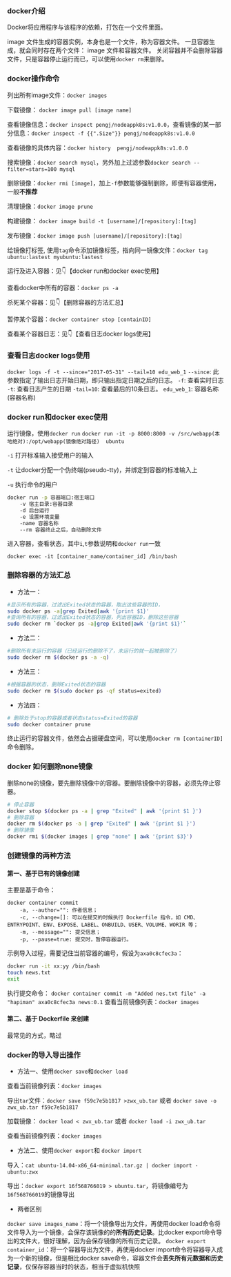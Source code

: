
### docker介绍
Docker将应用程序与该程序的依赖，打包在一个文件里面。

image 文件生成的容器实例，本身也是一个文件，称为容器文件。
一旦容器生成，就会同时存在两个文件： image 文件和容器文件。
关闭容器并不会删除容器文件，只是容器停止运行而已，可以使用`docker rm`来删除。

### docker操作命令

列出所有image文件：`docker images`

下载镜像： `docker image pull [image name]`

查看镜像信息：`docker inspect pengj/nodeappk8s:v1.0.0`，查看镜像的某一部分信息：`docker inspect -f {{".Size"}} pengj/nodeappk8s:v1.0.0`

查看镜像的具体内容：`docker history  pengj/nodeappk8s:v1.0.0`

搜索镜像：`docker search mysql`，另外加上过滤参数`docker search --filter=stars=100 mysql`

删除镜像：`docker rmi [image]`，加上`-f`参数能够强制删除，即便有容器使用，一般**不推荐**

清理镜像：`docker image prune`

构建镜像： `docker image build -t [username]/[repository]:[tag]`

发布镜像：`docker image push [username]/[repository]:[tag]`

给镜像打标签, 使用`tag`命令添加镜像标签，指向同一镜像文件：`docker tag ubuntu:lastest myubuntu:lastest`

运行及进入容器：见👇【docker run和docker exec使用】

查看docker中所有的容器：`docker ps -a`

杀死某个容器：见👇【删除容器的方法汇总】

暂停某个容器：`docker container stop [containID]`

查看某个容器日志：见👇【查看日志docker logs使用】

### 查看日志docker logs使用
`docker logs -f -t --since="2017-05-31" --tail=10 edu_web_1`
`--since`: 此参数指定了输出日志开始日期，即只输出指定日期之后的日志。
`-f`: 查看实时日志
`-t`: 查看日志产生的日期
`-tail=10`: 查看最后的10条日志。
`edu_web_1`: 容器名称(容器名称)


### docker run和docker exec使用
运行镜像，使用`docker run`
`docker run -it -p 8000:8000 -v /src/webapp(本地绝对):/opt/webapp(镜像绝对路径)  ubuntu `

`-i` 打开标准输入接受用户的输入

`-t` 让docker分配一个伪终端(pseudo-tty)，并绑定到容器的标准输入上

`-u` 执行命令的用户

```sh
docker run -p 容器端口:宿主端口
    -v 宿主目录:容器目录
    -d 后台运行
    -e 设置环境变量
    -name 容器名称
    --rm 容器终止之后，自动删除文件
```

进入容器，查看状态，其中`i`,`t`参数说明和`docker run`一致
```
docker exec -it [container_name/container_id] /bin/bash
```

### 删除容器的方法汇总
- 方法一：
```sh
#显示所有的容器，过滤出Exited状态的容器，取出这些容器的ID，
sudo docker ps -a|grep Exited|awk '{print $1}'
#查询所有的容器，过滤出Exited状态的容器，列出容器ID，删除这些容器
sudo docker rm `docker ps -a|grep Exited|awk '{print $1}'`
```

- 方法二：
```sh
#删除所有未运行的容器（已经运行的删除不了，未运行的就一起被删除了）
sudo docker rm $(docker ps -a -q)
```

- 方法三：
```sh
#根据容器的状态，删除Exited状态的容器
sudo docker rm $(sudo docker ps -qf status=exited)
```

- 方法四：
```sh
# 删除处于stop的容器或者状态status=Exited的容器
sudo docker container prune
```
终止运行的容器文件，依然会占据硬盘空间，可以使用`docker rm [containerID]`命令删除。

### docker 如何删除none镜像
删除none的镜像，要先删除镜像中的容器。要删除镜像中的容器，必须先停止容器。
```sh
# 停止容器
docker stop $(docker ps -a | grep "Exited" | awk '{print $1 }')
# 删除容器
docker rm $(docker ps -a | grep "Exited" | awk '{print $1 }')
# 删除镜像
docker rmi $(docker images | grep "none" | awk '{print $3}')
```

### 创建镜像的两种方法

#### 第一、基于已有的镜像创建
主要是基于命令：
```
docker container commit
    -a, --author="": 作者信息；
    -c, --change=[]: 可以在提交的时候执行 Dockerfile 指令，如 CMD、ENTRYPOINT、ENV、EXPOSE、LABEL、ONBUILD、USER、VOLUME、WORIR 等；
    -m, --message="": 提交信息；
    -p, --pause=true: 提交时，暂停容器运行。
```
示例导入过程，需要记住当前容器的编号，假设为`axa0c8cfec3a`：
```sh
docker run -it xx:yy /bin/bash
touch news.txt
exit
```
执行提交命令： `docker container commit -m "Added nes.txt file" -a "hapiman" axa0c8cfec3a news:0.1`
查看当前镜像列表：`docker images`

#### 第二、基于 Dockerfile 来创建
最常见的方式，略过


### docker的导入导出操作

* 方法一、使用`docker save`和`docker load`

查看当前镜像列表：`docker images`

导出`tar`文件：`docker save f59c7e5b1817 >zwx_ub.tar` 或者 `docker save -o zwx_ub.tar f59c7e5b1817`

加载镜像： `docker load < zwx_ub.tar` 或者 `docker load -i zwx_ub.tar`

查看当前镜像列表：`docker images`

* 方法二、使用`docker export`和 `docker import`

导入：`cat ubuntu-14.04-x86_64-minimal.tar.gz | docker import - ubuntu:zwx`

导出：`docker export 16f568766019 > ubuntu.tar`，将镜像编号为`16f568766019`的镜像导出

* 两者区别

`docker save images_name`：将一个镜像导出为文件，再使用docker load命令将文件导入为一个镜像，会保存该镜像的的**所有历史记录**。比docker export命令导出的文件大，很好理解，因为会保存镜像的所有历史记录。
`docker export container_id`：将一个容器导出为文件，再使用docker import命令将容器导入成为一个新的镜像，但是相比docker save命令，容器文件会**丢失所有元数据和历史记录**，仅保存容器当时的状态，相当于虚拟机快照
